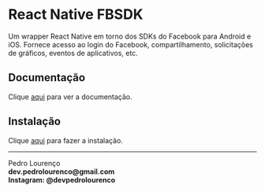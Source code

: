 # React Native FBSDK

Um wrapper React Native em torno dos SDKs do Facebook para Android e iOS. Fornece acesso ao login do Facebook, compartilhamento, solicitações de gráficos, eventos de aplicativos, etc.

## Documentação

Clique [aqui](https://github.com/facebook/react-native-fbsdk) para ver a documentação.

## Instalação

Clique [aqui](http://www.npmjs.com/package/react-native-fbsdk) para fazer a instalação.


<hr>
<stong>Pedro Lourenço</strong><br>
<Strong>dev.pedrolourenco@gmail.com</strong><br>
<Strong>Instagram: @devpedrolourenco</strong>